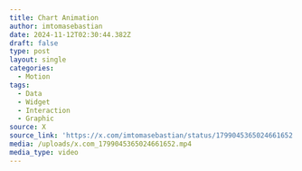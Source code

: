 ```yaml
---
title: Chart Animation
author: imtomasebastian
date: 2024-11-12T02:30:44.382Z
draft: false
type: post
layout: single
categories:
  - Motion
tags:
  - Data
  - Widget
  - Interaction
  - Graphic
source: X
source_link: 'https://x.com/imtomasebastian/status/1799045365024661652'
media: /uploads/x.com_1799045365024661652.mp4
media_type: video
---
```



